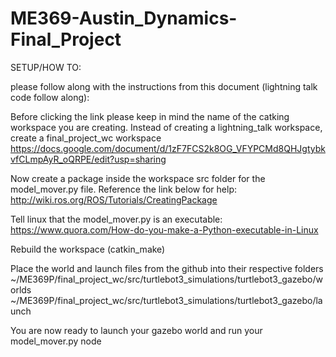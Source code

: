 # ME369-Austin_Dynamics-Final_Project

SETUP/HOW TO: 

please follow along with the instructions from this document (lightning talk code follow along):

Before clicking the link please keep in mind the name of the catking workspace you are creating. Instead of creating a lightning_talk workspace, create a final_project_wc workspace
https://docs.google.com/document/d/1zF7FCS2k8OG_VFYPCMd8QHJgtybkvfCLmpAyR_oQRPE/edit?usp=sharing

Now create a package inside the workspace src folder for the model_mover.py file. Reference the link below for help: 
http://wiki.ros.org/ROS/Tutorials/CreatingPackage

Tell linux that the model_mover.py is an executable: 
https://www.quora.com/How-do-you-make-a-Python-executable-in-Linux

Rebuild the workspace (catkin_make)

Place the world and launch files from the github into their respective folders 
~/ME369P/final_project_wc/src/turtlebot3_simulations/turtlebot3_gazebo/worlds 
~/ME369P/final_project_wc/src/turtlebot3_simulations/turtlebot3_gazebo/launch

You are now ready to launch your gazebo world and run your model_mover.py node
